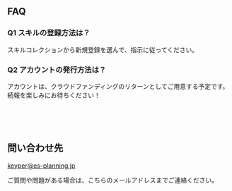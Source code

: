 <!-- # よくある質問 -->

## FAQ

### Q1 スキルの登録方法は？

スキルコレクションから新規登録を選んで、指示に従ってください。

### Q2 アカウントの発行方法は？

アカウントは、クラウドファンディングのリターンとしてご用意する予定です。<br>
続報を楽しみにお待ちください！

<br>
<br>
<br>

## 問い合わせ先

<keyper@es-planning.jp>

ご質問や問題がある場合は、こちらのメールアドレスまでご連絡ください。
